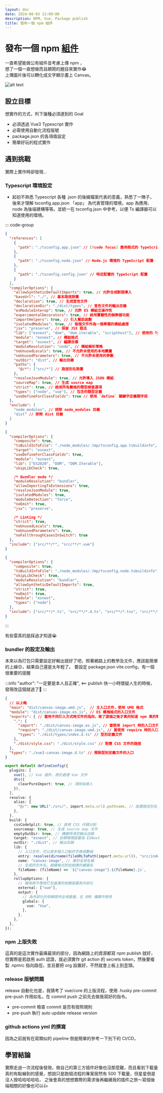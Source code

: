 ```yaml
---
layout: doc
date: 2024-08-03 13:09:00
description: NPM, Vue, Package publish
title: 發布一個 npm 組件
---
```


<PageInfo/>

# 發布一個 npm [組件](https://www.npmjs.com/package/@eepson123tw/canvas-meme)

一直希望能做公有組件並考慮上傳 npm ，
<br> 想了一個一直想做而且頗鬧的題目來實作😂
<br> 上傳圖片後可以轉化成文字顯示畫上 Canvas。

![alt text](/assets/images/npm/image.png)

## 設立目標

想實作的方式，列下幾種必須達到的 Goal

- 必須透過 Vue3 Typescript 實作
- 必需使用自動化流程版號
- package.json 的各項值設定
- 簡單好玩的程式實作

## 遇到挑戰

實際上實作時卻發現...

### Typescript 環境設定

- 起初不熟悉 Typescript 各種 .json 的後綴檔案代表的意義，熟悉了一陣子，後來才理解 tsconfig.app.json 「app」 為代表管理的環境，app 為應用、node 為後端建構等等。並統一在 tsconfig.json 中參考，以便 Ts 編譯器可以知道使用的環境。

::: code-group

```tsconfig.json
{
  "references": [
    {
      "path": "./tsconfig.app.json" // [!code focus] 應用程式的 TypeScript 配置
    },
    {
      "path": "./tsconfig.node.json" // Node.js 環境的 TypeScript 配置
    },
    {
      "path": "./tsconfig.config.json" // 特定配置的 TypeScript 配置
    }
  ],
  "compilerOptions": {
    "allowSyntheticDefaultImports": true, // 允許合成默認導入
    "baseUrl": "./", // 基本路徑設置
    "declaration": true, // 生成宣告文件
    "declarationDir": "./dist/types", // 宣告文件的輸出目錄
    "esModuleInterop": true, // 允許 ES 模組互操作性
    "experimentalDecorators": true, // 啟用實驗性的裝飾器功能
    "importHelpers": true, // 引入幫助函數
    "isolatedModules": true, // 每個文件作為一個單獨的模組處理
    "jsx": "preserve", // 保留 JSX 語法
    "lib": ["esnext", "dom", "dom.iterable", "scripthost"], // 使用的 TypeScript 標準庫
    "module": "esnext", // 模組格式
    "target": "esnext", // 編譯目標
    "moduleResolution": "node", // 模組解析策略
    "noUnusedLocals": true, // 不允許未使用的本地變量
    "noUnusedParameters": true, // 不允許未使用的參數
    "outDir": "dist", // 輸出目錄
    "paths": {
      "@/*": ["src/*"] // 路徑別名設置
    },
    "resolveJsonModule": true, // 允許導入 JSON 模組
    "sourceMap": true, // 生成 source map
    "strict": true, // 啟用所有嚴格的類型檢查選項
    "types": ["node", "vue"], // 包含的類型定義
    "useDefineForClassFields": true // 使用 `define` 關鍵字定義類字段
  },
  "exclude": [
    "node_modules", // 排除 node_modules 目錄
    "dist" // 排除 dist 目錄
  ]
}
```

```tsconfig.app.json
{
  "compilerOptions": {
    "composite": true,
    "tsBuildInfoFile": "./node_modules/.tmp/tsconfig.app.tsbuildinfo",
    "target": "esnext",
    "useDefineForClassFields": true,
    "module": "esnext",
    "lib": ["ES2020", "DOM", "DOM.Iterable"],
    "skipLibCheck": true,

    /* Bundler mode */
    "moduleResolution": "bundler",
    "allowImportingTsExtensions": true,
    "resolveJsonModule": true,
    "isolatedModules": true,
    "moduleDetection": "force",
    "noEmit": true,
    "jsx": "preserve",

    /* Linting */
    "strict": true,
    "noUnusedLocals": true,
    "noUnusedParameters": true,
    "noFallthroughCasesInSwitch": true
  },
  "include": ["src/**/*", "src/**/*.vue"]
}

```

```tsconfig.node.json
{
  "compilerOptions": {
    "composite": true,
    "tsBuildInfoFile": "./node_modules/.tmp/tsconfig.node.tsbuildinfo",
    "skipLibCheck": true,
    "moduleResolution": "bundler",
    "allowSyntheticDefaultImports": true,
    "strict": true,
    "noEmit": true,
    "module": "esnext",
    "types": ["node"]
  },
  "include": ["src/**/*.ts", "src/**/*.d.ts", "src/**/*.tsx", "src/**/*.vue"]
}

```

:::

有些雷真的是踩過才知道😭

### bundler 的設定及輸出

本來以為打包只需要設定好輸出就好了吧，照著網路上的教學及文件，應該能簡單的上線😊，結果自己還是太年輕了。
要設定 package.json vite.config，有一個很重要的提醒

:::info
"author": "一定要是本人且正確", <== publish 快一小時懷疑人生的時候，發現改這個就過了👼
:::

```package.json
{
  // 以上略
  "main": "dist/canvas-image.umd.js",  // 主入口文件，使用 UMD 格式
  "module": "dist/canvas-image.es.js", // ES 模塊格式的入口文件
  "exports": { // 當用不同引入方式時文件的指向，做了這個之後才真的知道 npm 真的幫忙做了很多
    ".": {
      "import": "./dist/canvas-image.es.js", // 當使用 import 時的入口文件
      "require": "./dist/canvas-image.umd.js", // 當使用 require 時的入口文件
      "types": "./dist/types/index.d.ts" // 型別定義文件
    },
    "./dist/style.css": "./dist/style.css" // 對應 CSS 文件的路徑
  },
  "types": "./vue3-canvas-image.d.ts" // 預設型別定義文件的入口
}

```

```vite.config.ts
export default defineConfig({
  plugins: [
    vue(), // Vue 插件，用於處理 Vue 文件
    dts({
      clearPureImport: true, // 清除純導入
    }),
  ],
  resolve: {
    alias: {
      "@/": new URL("./src/", import.meta.url).pathname, // 設置路徑別名，指向 src 目錄
    },
  },
  build: {
    cssCodeSplit: true, // 啟用 CSS 代碼分割
    sourcemap: true, // 生成 source map 文件
    emptyOutDir: true, // 構建時清空輸出目錄
    target: "esnext", // 目標環境設置為 ESNext
    outDir: "./dist", // 輸出目錄
    lib: {
      // 入口文件，可以是多個入口點的字典或數組
      entry: resolve(dirname(fileURLToPath(import.meta.url)), "src/index.ts"),
      name: "canvas-image", // 庫的全局名稱
      // 生成的文件名，根據格式附加相應的擴展名
      fileName: (fileName) => `${"canvas-image"}.${fileName}.js`,
    },
    rollupOptions: {
      // 確保將不應該打包進庫的依賴設置為外部化
      external: ["vue"],
      output: {
        // 為外部化的依賴提供全局變量，在 UMD 構建中使用
        globals: {
          vue: "Vue",
        },
      },
    },
  },
});
```

### npm 上版失敗

這真的是這次實作最痛最哭的部分，因為網路上的資源都寫 npm publish 就好，但實際是若啟用 auth 認證，就必須實作 git action 的 secrets token，然後要複製 .npmrc 指向路徑，並且要把 org 設置好，不然就會上板上到歪頭。

### release 版號問題

release 自動化也是，我猜考了 vue/core 的上版流程，使用 .husky pre-commit pre-push 作用如名，在 commit push 之前先去做我寫好的指令。

- pre-commit 檢查 commit 是否有按照規則
- pre-push 執行 auto update release version

### github actions yml 的撰寫

因為之前就有在寫類似的 pipeline 倒是簡單的參考一下別下的 CI/CD，

## 學習結論

實際走過一次流程後發現，做自己的第三方插件好像也沒那麼難，而且看到下載量真的有點嚇到的感覺，想說只是跑個流程的專案居然有 500 下載量，但星星倒是沒人按哈哈哈哈哈，
之後會真的想想實際的需求後再繼續我的插件之旅～寫個後端相關的好像也可以👍

